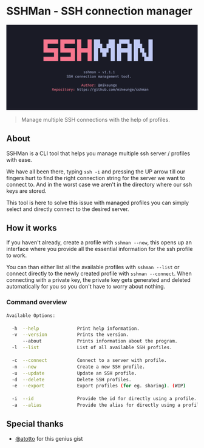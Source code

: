 # SSHMan - SSH connection manager

![Logo](https://github.com/mikeunge/sshman/blob/master/assets/logo.png?raw=true)

> Manage multiple SSH connections with the help of profiles.

## About

SSHMan is a CLI tool that helps you manage multiple ssh server / profiles with ease.

We have all been there, typing ```ssh -i``` and pressing the UP arrow till our fingers hurt to find the right connection string for the server we want to connect to.
And in the worst case we aren't in the directory where our ssh keys are stored.

This tool is here to solve this issue with managed profiles you can simply select and directly connect to the desired server.

## How it works

If you haven't already, create a profile with ```sshman --new```, this opens up an interface where you provide all the essential information for the ssh profile to work.

You can than either list all the available profiles with ```sshman --list``` or connect directly to the newly created profile with ```sshman --connect```.
When connecting with a private key, the private key gets generated and deleted automatically for you so you don't have to worry about nothing.

### Command overview

```bash
Available Options:

  -h  --help              Print help information.
  -v  --version           Prints the version.
      --about             Prints information about the program.
  -l  --list              List of all available SSH profiles.

  -c  --connect           Connect to a server with profile.
  -n  --new               Create a new SSH profile.
  -u  --update            Update an SSH profile.
  -d  --delete            Delete SSH profiles.
  -e  --export            Export profiles (for eg. sharing). (WIP)

  -i  --id                Provide the id for directly using a profile.
  -a  --alias             Provide the alias for directly using a profile.
```
## Special thanks

- [@atotto](https://gist.github.com/atotto/ba19155295d95c8d75881e145c751372) for this genius gist

